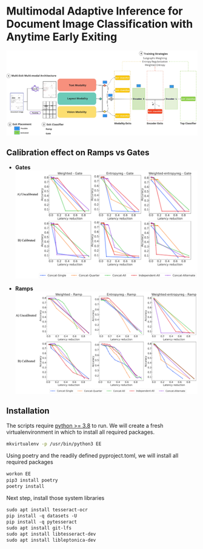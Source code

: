 # Multimodal Adaptive Inference for Document Image Classification with Anytime Early Exiting


![paper figure](https://github.com/Jordy-VL/multi-modal-early-exit/blob/main/EE/images/EE_design.jpg)

## Calibration effect on Ramps vs Gates

- **Gates**
  ![gates figure](https://github.com/Jordy-VL/multi-modal-early-exit/blob/main/EE/images/Calibration-effect-gate.drawio.png)

- **Ramps**
  ![ramps figure](https://github.com/Jordy-VL/multi-modal-early-exit/blob/main/EE/images/Calibration-effect-ramps.drawio.png)

## Installation

The scripts require [python >= 3.8](https://www.python.org/downloads/release/python-380/) to run.
We will create a fresh virtualenvironment in which to install all required packages.
```sh
mkvirtualenv -p /usr/bin/python3 EE
```

Using poetry and the readily defined pyproject.toml, we will install all required packages
```sh
workon EE 
pip3 install poetry
poetry install
```

Next step, install those system libraries
```
sudo apt install tesseract-ocr
pip install -q datasets -U
pip install -q pytesseract
sudo apt install git-lfs
sudo apt install libtesseract-dev
sudo apt install libleptonica-dev
```

